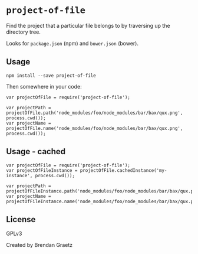 # `project-of-file`

Find the project that a particular file belongs to by traversing up the directory tree.

Looks for `package.json` (npm) and `bower.json` (bower).

## Usage

    npm install --save project-of-file

Then somewhere in your code:

    var projectOfFile = require('project-of-file');

    var projectPath = projectOfFile.path('node_modules/foo/node_modules/bar/bax/qux.png', process.cwd());
    var projectName = projectOfFile.name('node_modules/foo/node_modules/bar/bax/qux.png', process.cwd());

## Usage - cached

    var projectOfFile = require('project-of-file');
    var projectOfFileInstance = projectOfFile.cachedInstance('my-instance', process.cwd());

    var projectPath = projectOfFileInstance.path('node_modules/foo/node_modules/bar/bax/qux.png');
    var projectName = projectOfFileInstance.name('node_modules/foo/node_modules/bar/bax/qux.png');

## License

GPLv3

Created by Brendan Graetz

